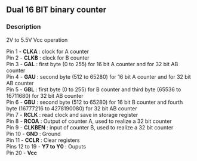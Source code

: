 ## Dual 16 BIT binary counter

### Description

2V to 5.5V Vcc operation

Pin 1 - **CLKA** : clock for A counter  
Pin 2 - **CLKB** : clock for B counter  
Pin 3 - **GAL** : first  byte (0 to 255) for 16 bit A counter and for 32 bit AB counter   
Pin 4 - **GAU** : second byte (512 to 65280) for 16 bit A counter and for 32 bit AB counter  
Pin 5 - **GBL** : first byte (0 to 255) for B counter and third byte (65536 to 16711680) for 32 bit AB counter  
Pin 6 - **GBU** : second byte (512 to 65280) for 16 bit B counter and fourth byte (16777216 to 4278190080) for 32 bit AB counter  
Pin 7 - **RCLK** : read clock and save in storage register  
Pin 8 - **RCOA** : Output of counter A, used to realize a 32 bit counter  
Pin 9 - **CLKBEN** : input of counter B, used to realize a 32 bit counter  
Pin 10 - **GND** : Ground  
Pin 11 - **CCLR** : Clear registers  
Pins 12 to 19 - **Y7 to Y0** : Ouputs  
Pin 20 - **Vcc**  




